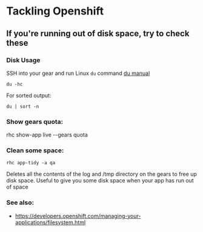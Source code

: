 # Tackling Openshift

## If you're running out of disk space, try to check these

### Disk Usage

SSH into your gear and run Linux `du` command [du manual](http://www.tecmint.com/check-linux-disk-usage-of-files-and-directories/)

`du -hc`

For sorted output:

`du | sort -n`

### Show gears quota:

rhc show-app live --gears quota

### Clean some space:

`rhc app-tidy -a qa`

Deletes all the contents of the log and /tmp directory on the gears to free up disk space. Useful to give you some disk space when your app has run out of space


### See also:

* https://developers.openshift.com/managing-your-applications/filesystem.html
